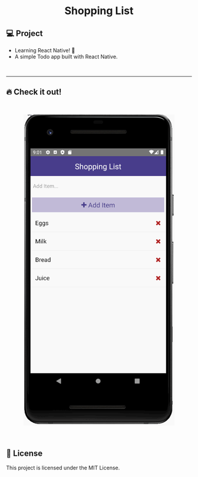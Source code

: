 <h1 align="center">
  Shopping List
</h1> 

## 💻 Project

 - Learning React Native! :muscle:
 - A simple Todo app built with React Native.
 
<p>&nbsp;&nbsp;</p>

---

## 🔥 Check it out!
</br>

<p align="center">
  <img src="rn-shoppinglist.gif" alt="animated" />
</p>

<p>&nbsp;&nbsp;</p>

## 📂 License

This project is licensed under the MIT License.
